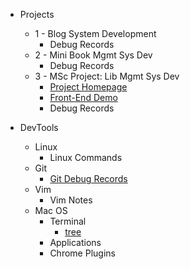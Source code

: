<!-- 

* PrgLang
    * Java
    * Python
* CompSc
    * Data Structure & Algorithm
    * Operating System
    * Computer Network
    * Database System 
    -->
* Projects
    * 1 - Blog System Development
        * Debug Records
    * 2 - Mini Book Mgmt Sys Dev
        * Debug Records
    * 3 - MSc Project: Lib Mgmt Sys Dev
        * [Project Homepage](docs/projects/msc-project/homepage.md)
        * [Front-End Demo](docs/projects/msc-project/front-end-demo.md)
        * Debug Records

* DevTools
    * Linux
        * Linux Commands
    * Git
        * [Git Debug Records](docs/dev-tools/git/git-debug-rec.md)
    * Vim
        * Vim Notes
    * Mac OS
        * Terminal
            * [tree](docs/dev-tools/mac-os/terminal/tree.md)
        * Applications
        * Chrome Plugins









